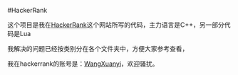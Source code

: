 #HackerRank

这个项目是我在[HackerRank](https://www.hackerrank.com)这个网站所写的代码，主力语言是C++，另一部分代码是Lua

我解决的问题已经按类别分在各个文件夹中，方便大家参考查看，

我在hackerrank的账号是：[WangXuanyi](https://www.hackerrank.com/WangXuanyi)，欢迎骚扰。